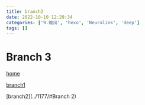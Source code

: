 ```yaml
---
title: branch2
date: 2022-10-10 12:29:34
categories: ['9.输出', 'hexo', 'Neuralink', 'deep']
tags: []
---
```


# Branch 3

[home](../1178/#链接)

[branch1](../1176)

[branch2](../1177/#Branch 2)
